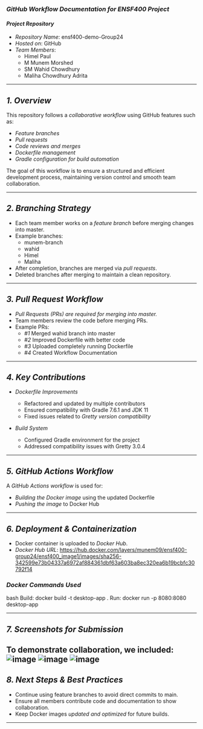 ### *GitHub Workflow Documentation for ENSF400 Project*

#### *Project Repository*  
- *Repository Name*: ensf400-demo-Group24  
- *Hosted on*: GitHub  
- *Team Members*:  
  - Himel Paul  
  - M Munem Morshed
  - SM Wahid Chowdhury
  - Maliha Chowdhury Adrita
 
---

## *1. Overview*
This repository follows a *collaborative workflow* using GitHub features such as:
- *Feature branches*
- *Pull requests*
- *Code reviews and merges*
- *Dockerfile management*
- *Gradle configuration for build automation*

The goal of this workflow is to ensure a structured and efficient development process, maintaining version control and smooth team collaboration.

---

## *2. Branching Strategy*
- Each team member works on a *feature branch* before merging changes into master.
- Example branches:
  - munem-branch
  - wahid
  - Himel
  - Maliha
- After completion, branches are merged via *pull requests*.
- Deleted branches after merging to maintain a clean repository.

---

## *3. Pull Request Workflow*
- *Pull Requests (PRs) are required for merging into master.*
- Team members review the code before merging PRs.
- Example PRs:
  - *#1* Merged wahid branch into master
  - *#2* Improved Dockerfile with better code
  - *#3* Uploaded completely running Dockerfile
  - *#4* Created Workflow Documentation

---

## *4. Key Contributions*
- *Dockerfile Improvements*
  - Refactored and updated by multiple contributors 
  - Ensured compatibility with Gradle 7.6.1 and JDK 11
  - Fixed issues related to *Gretty version compatibility*

- *Build System*
  - Configured Gradle environment for the project
  - Addressed compatibility issues with Gretty 3.0.4

---

## *5. GitHub Actions Workflow*
A *GitHub Actions workflow* is used for:
- *Building the Docker image* using the updated Dockerfile
- *Pushing the image* to Docker Hub

---

## *6. Deployment & Containerization*
- Docker container is uploaded to *Docker Hub*.
- *Docker Hub URL*: https://hub.docker.com/layers/munem09/ensf400-group24/ensf400_image1/images/sha256-342599e73b04337a6972af884361dbf63a603ba8ec320ea6b19bcbfc30792f14

### *Docker Commands Used*
bash
Build: docker build -t desktop-app .
Run:  docker run -p 8080:8080 desktop-app


---

## *7. Screenshots for Submission*
To demonstrate collaboration, we included:
![image](https://github.com/smw989/ensf400-demo-Group24/blob/master/Activity_images/A1.jpg?raw=true)
![image](https://github.com/smw989/ensf400-demo-Group24/blob/master/Activity_images/A2.jpg?raw=true)
![image](https://github.com/smw989/ensf400-demo-Group24/blob/master/Activity_images/A3.jpg?raw=true)
---

## *8. Next Steps & Best Practices*
- Continue using feature branches to avoid direct commits to main.
- Ensure all members contribute code and documentation to show collaboration.
- Keep Docker images *updated and optimized* for future builds.

---

